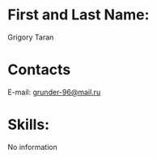 # First and Last Name: 
Grigory Taran
# Contacts
E-mail: grunder-96@mail.ru
# Skills:
No information
